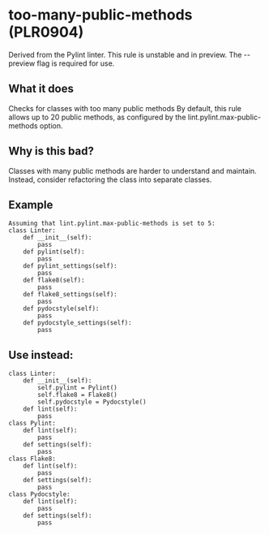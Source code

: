 # too-many-public-methods (PLR0904)
Derived from the Pylint linter.
This rule is unstable and in preview. The --preview flag is required for use.
## What it does
Checks for classes with too many public methods
By default, this rule allows up to 20 public methods, as configured by
the lint.pylint.max-public-methods option.
## Why is this bad?
Classes with many public methods are harder to understand
and maintain.
Instead, consider refactoring the class into separate classes.
## Example
```
Assuming that lint.pylint.max-public-methods is set to 5:
class Linter:
    def __init__(self):
        pass
    def pylint(self):
        pass
    def pylint_settings(self):
        pass
    def flake8(self):
        pass
    def flake8_settings(self):
        pass
    def pydocstyle(self):
        pass
    def pydocstyle_settings(self):
        pass
```
## Use instead:
```
class Linter:
    def __init__(self):
        self.pylint = Pylint()
        self.flake8 = Flake8()
        self.pydocstyle = Pydocstyle()
    def lint(self):
        pass
class Pylint:
    def lint(self):
        pass
    def settings(self):
        pass
class Flake8:
    def lint(self):
        pass
    def settings(self):
        pass
class Pydocstyle:
    def lint(self):
        pass
    def settings(self):
        pass
```
